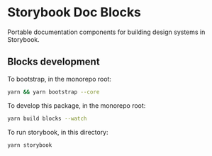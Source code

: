 # Storybook Doc Blocks

Portable documentation components for building design systems in Storybook.

## Blocks development

To bootstrap, in the monorepo root:

```sh
yarn && yarn bootstrap --core
```

To develop this package, in the monorepo root:

```sh
yarn build blocks --watch
```

To run storybook, in this directory:

```sh
yarn storybook
```
